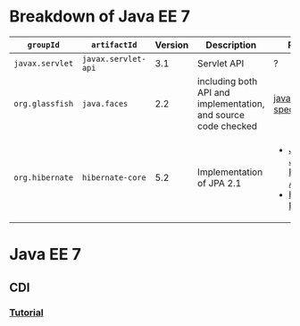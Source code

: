 # Breakdown of Java EE 7
 
`groupId`       | `artifactId`      |Version  |Description                                                    |Reference
----------------|-------------------|---------|-------------------------------------------------------------- |----------------------------
`javax.servlet` |`javax.servlet-api`|3.1      |Servlet API                                                    | ?
`org.glassfish` |`java.faces`       |2.2      |including both API and implementation, and source code checked |[javaserverfaces-spec](https://javaee.github.io/javaserverfaces-spec/)
`org.hibernate` |`hibernate-core`   |5.2      |Implementation of JPA 2.1                                      |<ul><li><a href="https://hib    ernate.org/orm/releases/">Java EE 7 > Java Persistence API</a></li><li><a href="https://hibernate.org/orm/releases/">Hibernate Releases</a></li></ul>

# Java EE 7
## CDI
### [Tutorial](https://www.youtube.com/watch?v=VNCMwQhWKOw)

